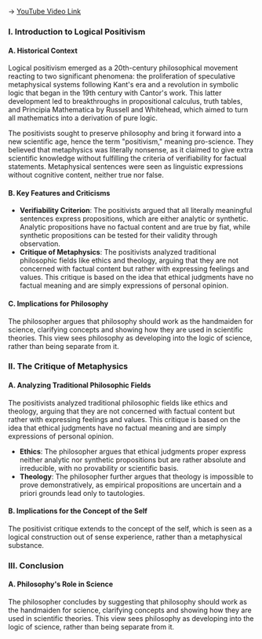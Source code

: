 -> [YouTube Video Link](https://www.youtube.com/watch?v=pau4r_R6rpg&list=PL30RAv-0lkxGh5iMfRmZV8wEVeN50K06X&index=45&pp=iAQB)

### I. Introduction to Logical Positivism
#### A. Historical Context

Logical positivism emerged as a 20th-century philosophical movement reacting to two significant phenomena: the proliferation of speculative metaphysical systems following Kant's era and a revolution in symbolic logic that began in the 19th century with Cantor's work. This latter development led to breakthroughs in propositional calculus, truth tables, and Principia Mathematica by Russell and Whitehead, which aimed to turn all mathematics into a derivation of pure logic.

The positivists sought to preserve philosophy and bring it forward into a new scientific age, hence the term "positivism," meaning pro-science. They believed that metaphysics was literally nonsense, as it claimed to give extra scientific knowledge without fulfilling the criteria of verifiability for factual statements. Metaphysical sentences were seen as linguistic expressions without cognitive content, neither true nor false.

#### B. Key Features and Criticisms

- **Verifiability Criterion**: The positivists argued that all literally meaningful sentences express propositions, which are either analytic or synthetic. Analytic propositions have no factual content and are true by fiat, while synthetic propositions can be tested for their validity through observation.
- **Critique of Metaphysics**: The positivists analyzed traditional philosophic fields like ethics and theology, arguing that they are not concerned with factual content but rather with expressing feelings and values. This critique is based on the idea that ethical judgments have no factual meaning and are simply expressions of personal opinion.

#### C. Implications for Philosophy

The philosopher argues that philosophy should work as the handmaiden for science, clarifying concepts and showing how they are used in scientific theories. This view sees philosophy as developing into the logic of science, rather than being separate from it.

### II. The Critique of Metaphysics
#### A. Analyzing Traditional Philosophic Fields

The positivists analyzed traditional philosophic fields like ethics and theology, arguing that they are not concerned with factual content but rather with expressing feelings and values. This critique is based on the idea that ethical judgments have no factual meaning and are simply expressions of personal opinion.

- **Ethics**: The philosopher argues that ethical judgments proper express neither analytic nor synthetic propositions but are rather absolute and irreducible, with no provability or scientific basis.
- **Theology**: The philosopher further argues that theology is impossible to prove demonstratively, as empirical propositions are uncertain and a priori grounds lead only to tautologies.

#### B. Implications for the Concept of the Self

The positivist critique extends to the concept of the self, which is seen as a logical construction out of sense experience, rather than a metaphysical substance.

### III. Conclusion
#### A. Philosophy's Role in Science

The philosopher concludes by suggesting that philosophy should work as the handmaiden for science, clarifying concepts and showing how they are used in scientific theories. This view sees philosophy as developing into the logic of science, rather than being separate from it.